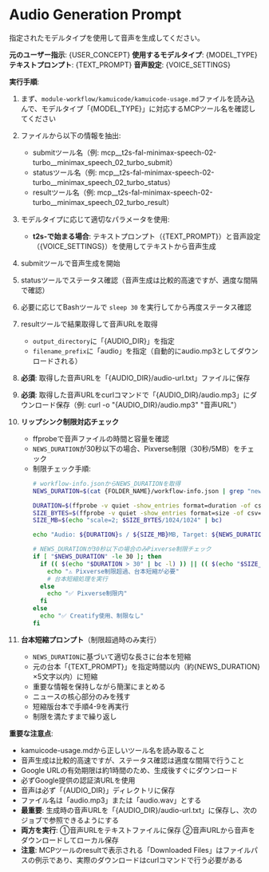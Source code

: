 # Audio Generation Prompt

指定されたモデルタイプを使用して音声を生成してください。

**元のユーザー指示**: {USER_CONCEPT}
**使用するモデルタイプ**: {MODEL_TYPE}
**テキストプロンプト**: {TEXT_PROMPT}
**音声設定**: {VOICE_SETTINGS}

**実行手順**:
1. まず、`module-workflow/kamuicode/kamuicode-usage.md`ファイルを読み込んで、モデルタイプ「{MODEL_TYPE}」に対応するMCPツール名を確認してください
2. ファイルから以下の情報を抽出:
   - submitツール名（例: mcp__t2s-fal-minimax-speech-02-turbo__minimax_speech_02_turbo_submit）
   - statusツール名（例: mcp__t2s-fal-minimax-speech-02-turbo__minimax_speech_02_turbo_status）
   - resultツール名（例: mcp__t2s-fal-minimax-speech-02-turbo__minimax_speech_02_turbo_result）
3. モデルタイプに応じて適切なパラメータを使用:
   - **t2s-で始まる場合**: テキストプロンプト（{TEXT_PROMPT}）と音声設定（{VOICE_SETTINGS}）を使用してテキストから音声生成
4. submitツールで音声生成を開始
5. statusツールでステータス確認（音声生成は比較的高速ですが、適度な間隔で確認）
6. 必要に応じてBashツールで `sleep 30` を実行してから再度ステータス確認
7. resultツールで結果取得して音声URLを取得
   - `output_directory`に「{AUDIO_DIR}」を指定
   - `filename_prefix`に「audio」を指定（自動的にaudio.mp3としてダウンロードされる）
8. **必須**: 取得した音声URLを「{AUDIO_DIR}/audio-url.txt」ファイルに保存
9. **必須**: 取得した音声URLをcurlコマンドで「{AUDIO_DIR}/audio.mp3」にダウンロード保存（例: curl -o "{AUDIO_DIR}/audio.mp3" "音声URL"）

10. **リップシンク制限対応チェック**
    - ffprobeで音声ファイルの時間と容量を確認
    - `NEWS_DURATION`が30秒以下の場合、Pixverse制限（30秒/5MB）をチェック
    - 制限チェック手順:
      ```bash
      # workflow-info.jsonからNEWS_DURATIONを取得
      NEWS_DURATION=$(cat {FOLDER_NAME}/workflow-info.json | grep "news_duration" | cut -d'"' -f4)
      
      DURATION=$(ffprobe -v quiet -show_entries format=duration -of csv=p=0 "{AUDIO_DIR}/audio.mp3")
      SIZE_BYTES=$(ffprobe -v quiet -show_entries format=size -of csv=p=0 "{AUDIO_DIR}/audio.mp3")
      SIZE_MB=$(echo "scale=2; $SIZE_BYTES/1024/1024" | bc)
      
      echo "Audio: ${DURATION}s / ${SIZE_MB}MB, Target: ${NEWS_DURATION}s"
      
      # NEWS_DURATIONが30秒以下の場合のみPixverse制限チェック
      if [ "$NEWS_DURATION" -le 30 ]; then
        if (( $(echo "$DURATION > 30" | bc -l) )) || (( $(echo "$SIZE_MB > 5" | bc -l) )); then
          echo "⚠️ Pixverse制限超過、台本短縮が必要"
          # 台本短縮処理を実行
        else
          echo "✅ Pixverse制限内"
        fi
      else
        echo "✅ Creatify使用、制限なし"
      fi
      ```

11. **台本短縮プロンプト**（制限超過時のみ実行）
    - `NEWS_DURATION`に基づいて適切な長さに台本を短縮
    - 元の台本「{TEXT_PROMPT}」を指定時間以内（約{NEWS_DURATION}×5文字以内）に短縮
    - 重要な情報を保持しながら簡潔にまとめる
    - ニュースの核心部分のみを残す
    - 短縮版台本で手順4-9を再実行
    - 制限を満たすまで繰り返し

**重要な注意点**:
- kamuicode-usage.mdから正しいツール名を読み取ること
- 音声生成は比較的高速ですが、ステータス確認は適度な間隔で行うこと
- Google URLの有効期限は約1時間のため、生成後すぐにダウンロード
- 必ずGoogle提供の認証済URLを使用
- 音声は必ず「{AUDIO_DIR}」ディレクトリに保存
- ファイル名は「audio.mp3」または「audio.wav」とする
- **最重要**: 生成時の音声URLを「{AUDIO_DIR}/audio-url.txt」に保存し、次のジョブで参照できるようにする
- **両方を実行**: ①音声URLをテキストファイルに保存 ②音声URLから音声をダウンロードしてローカル保存
- **注意**: MCPツールのresultで表示される「Downloaded Files」はファイルパスの例示であり、実際のダウンロードはcurlコマンドで行う必要がある